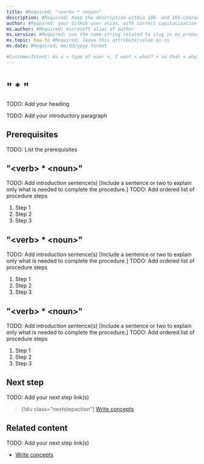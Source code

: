 ```yaml
---
title: #Required; "<verb> * <noun>"
description: #Required; Keep the description within 100- and 165-characters including spaces.
author: #Required; your GitHub user alias, with correct capitalization
ms.author: #Required; microsoft alias of author
ms.service: #Required; use the name-string related to slug in ms.product/ms.service
ms.topic: how-to #Required; leave this attribute/value as-is
ms.date: #Required; mm/dd/yyyy format

#CustomerIntent: As a < type of user >, I want < what? > so that < why? >.
---
```


<!--
Remove all the comments in this template before you sign-off or merge to the main branch.

This template provides the basic structure of a How-to article pattern. See the
[instructions - How-to](../level4/article-how-to-guide.md) in the pattern library.

You can provide feedback about this template at: https://aka.ms/patterns-feedback

How-to is a procedure-based article pattern that show the user how to complete a task in their own environment. A task is a work activity that has a definite beginning and ending, is observable, consist of two or more definite steps, and leads to a product, service, or decision.

-->

<!-- 1. H1 -----------------------------------------------------------------------------

Required: Use a "<verb> * <noun>" format for your H1. Pick an H1 that clearly conveys the task the user will complete.

For example: "Migrate data from regular tables to ledger tables" or "Create a new Azure SQL Database".

* Include only a single H1 in the article.
* Don't start with a gerund.
* Don't include "Tutorial" in the H1.

-->

# "<verb> * <noun>"

TODO: Add your heading

<!-- 2. Introductory paragraph ----------------------------------------------------------

Required: Lead with a light intro that describes, in customer-friendly language, what the customer will do. Answer the fundamental “why would I want to do this?” question. Keep it short.

Readers should have a clear idea of what they will do in this article after reading the introduction.

* Introduction immediately follows the H1 text.
* Introduction section should be between 1-3 paragraphs.
* Don't use a bulleted list of article H2 sections.

Example: In this article, you will migrate your user databases from IBM Db2 to SQL Server by using SQL Server Migration Assistant (SSMA) for Db2.

-->

TODO: Add your introductory paragraph

<!---Avoid notes, tips, and important boxes. Readers tend to skip over them. Better to put that info directly into the article text.

-->

<!-- 3. Prerequisites --------------------------------------------------------------------

Required: Make Prerequisites the first H2 after the H1. 

* Provide a bulleted list of items that the user needs.
* Omit any preliminary text to the list.
* If there aren't any prerequisites, list "None" in plain text, not as a bulleted item.

-->

## Prerequisites

TODO: List the prerequisites

<!-- 4. Task H2s ------------------------------------------------------------------------------

Required: Multiple procedures should be organized in H2 level sections. A section contains a major grouping of steps that help users complete a task. Each section is represented as an H2 in the article.

For portal-based procedures, minimize bullets and numbering.

* Each H2 should be a major step in the task.
* Phrase each H2 title as "<verb> * <noun>" to describe what they'll do in the step.
* Don't start with a gerund.
* Don't number the H2s.
* Begin each H2 with a brief explanation for context.
* Provide a ordered list of procedural steps.
* Provide a code block, diagram, or screenshot if appropriate
* An image, code block, or other graphical element comes after numbered step it illustrates.
* If necessary, optional groups of steps can be added into a section.
* If necessary, alternative groups of steps can be added into a section.

-->

## "\<verb\> * \<noun\>"

TODO: Add introduction sentence(s)
[Include a sentence or two to explain only what is needed to complete the procedure.]
TODO: Add ordered list of procedure steps

1. Step 1
1. Step 2
1. Step 3

## "\<verb\> * \<noun\>"

TODO: Add introduction sentence(s)
[Include a sentence or two to explain only what is needed to complete the procedure.]
TODO: Add ordered list of procedure steps

1. Step 1
1. Step 2
1. Step 3

## "\<verb\> * \<noun\>"

TODO: Add introduction sentence(s)
[Include a sentence or two to explain only what is needed to complete the procedure.]
TODO: Add ordered list of procedure steps

1. Step 1
1. Step 2
1. Step 3

<!-- 5. Next step/Related content------------------------------------------------------------------------

Optional: You have two options for manually curated links in this pattern: Next step and Related content. You don't have to use either, but don't use both.
  - For Next step, provide one link to the next step in a sequence. Use the blue box format
  - For Related content provide 1-3 links. Include some context so the customer can determine why they would click the link. Add a context sentence for the following links.

-->

## Next step

TODO: Add your next step link(s)

> [!div class="nextstepaction"]
> [Write concepts](article-concept.md)

<!-- OR -->

## Related content

TODO: Add your next step link(s)

- [Write concepts](article-concept.md)

<!--
Remove all the comments in this template before you sign-off or merge to the main branch.
-->
